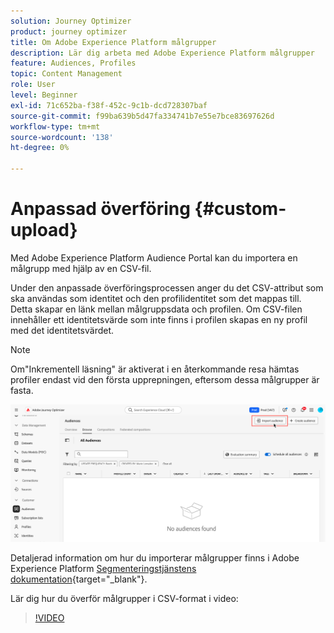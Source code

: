 ```yaml
---
solution: Journey Optimizer
product: journey optimizer
title: Om Adobe Experience Platform målgrupper
description: Lär dig arbeta med Adobe Experience Platform målgrupper
feature: Audiences, Profiles
topic: Content Management
role: User
level: Beginner
exl-id: 71c652ba-f38f-452c-9c1b-dcd728307baf
source-git-commit: f99ba639b5d47fa334741b7e55e7bce83697626d
workflow-type: tm+mt
source-wordcount: '138'
ht-degree: 0%

---
```


# Anpassad överföring {#custom-upload}

Med Adobe Experience Platform Audience Portal kan du importera en målgrupp med hjälp av en CSV-fil.

Under den anpassade överföringsprocessen anger du det CSV-attribut som ska användas som identitet och den profilidentitet som det mappas till. Detta skapar en länk mellan målgruppsdata och profilen. Om CSV-filen innehåller ett identitetsvärde som inte finns i profilen skapas en ny profil med det identitetsvärdet.

>[!NOTE]
>
>Om&quot;Inkrementell läsning&quot; är aktiverat i en återkommande resa hämtas profiler endast vid den första upprepningen, eftersom dessa målgrupper är fasta.

![](assets/import-audience.png)

Detaljerad information om hur du importerar målgrupper finns i Adobe Experience Platform [Segmenteringstjänstens dokumentation](https://experienceleague.adobe.com/sv/docs/experience-platform/segmentation/ui/audience-portal#import-audience){target="_blank"}.

Lär dig hur du överför målgrupper i CSV-format i video:

>[!VIDEO](https://video.tv.adobe.com/v/3421714?quality=12)

